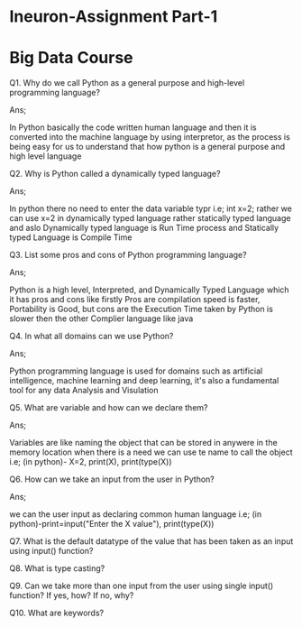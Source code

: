 # Ineuron-Assignment Part-1
# Big Data Course

Q1. Why do we call Python as a general purpose and high-level programming language?

Ans;

In Python basically the code written human language and then it is converted into the machine language by using interpretor, as the process is being easy for us to understand that how python is a general purpose and high level language 

Q2. Why is Python called a dynamically typed language?

Ans;

In python there no need to enter the data variable typr i.e; int x=2; rather we can use x=2 in dynamically typed language rather statically typed language and aslo Dynamically typed language is Run Time process and Statically typed Language is Compile Time

Q3. List some pros and cons of Python programming language?

Ans;

Python is a high level, Interpreted, and Dynamically Typed Language which it has pros and cons like firstly Pros are compilation speed is faster, Portability is Good, but cons are the Execution Time taken by Python is slower then the other Complier language like java

Q4. In what all domains can we use Python?

Ans;

Python programming language is used for domains such as artificial intelligence, machine learning and deep learning, it's also a fundamental tool for any data Analysis and Visulation

Q5. What are variable and how can we declare them?

Ans;

Variables are like naming the object that can be stored in anywere in the memory location when there is a need we can use te name to call the object
i.e; (in python)-
X=2, print(X), print(type(X))

Q6. How can we take an input from the user in Python?

Ans;

we can the user input as declaring common human language 
i.e; (in python)-print=input("Enter the X value"), print(type(X))

Q7. What is the default datatype of the value that has been taken as an input using input() function?

Q8. What is type casting?

Q9. Can we take more than one input from the user using single input() function? If yes, how? If no, why?

Q10. What are keywords?

